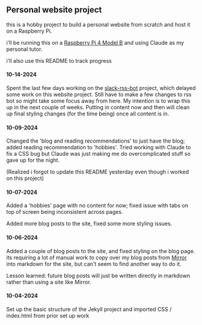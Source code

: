## Personal website project

this is a hobby project to build a personal website from scratch and host it on a Raspberry Pi. 

i'll be running this on a [Raspberry Pi 4 Model B](https://vilros.com/products/raspberry-pi-4-model-b-1?variant=40809478750302) and using Claude as my personal tutor. 

i'll also use this README to track progress

#### 10-14-2024

Spent the last few days working on the [slack-rss-bot](https://github.com/brunny-eth/slack-rss-bot) project, which delayed some work on this website project. Still have to make a few changes to rss bot so might take some focus away from here. My intention is to wrap this up in the next couple of weeks. Putting in content now and then will clean up final styling changes (for the time being) once all content is in.

#### 10-09-2024

Changed the 'blog and reading recommendations' to just have the blog; added reading recommendation to 'hobbies'. Tried working with Claude to fix a CSS bug but Claude was just making me do overcomplicated stuff so gave up for the night.

(Realized i forgot to update this README yesterday even though i worked on this project)

#### 10-07-2024

Added a 'hobbies' page with no content for now; fixed issue with tabs on top of screen being inconsistent across pages.

Added more blog posts to the site, fixed some more styling issues.

#### 10-06-2024

Added a couple of blog posts to the site, and fixed styling on the blog page. its requiring a lot of manual work to copy over my blog posts from [Mirror](https://mirror.xyz/brunny.eth) into markdown for the site, but can't seem to find another way to do it. 

Lesson learned: future blog posts will just be written directly in markdown rather than using a site like Mirror. 

#### 10-04-2024

Set up the basic structure of the Jekyll project and imported CSS / index.html from prior set up work

